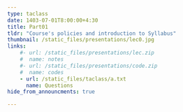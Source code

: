 ```yaml
---
type: taclass
date: 1403-07-01T8:00:00+4:30
title: Part01
tldr: "Course's policies and introduction to Syllabus"
thumbnail: /static_files/presentations/lec0.jpg
links: 
    #- url: /static_files/presentations/lec.zip
    #  name: notes
    #- url: /static_files/presentations/code.zip
    #  name: codes
    - url: /static_files/taclass/a.txt
      name: Questions
hide_from_announcments: true

---
```

